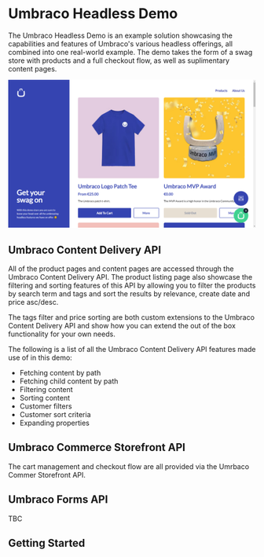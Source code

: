 # Umbraco Headless Demo

The Umbraco Headless Demo is an example solution showcasing the capabilities and features of Umbraco's various headless offerings, all combined into one real-world example. The demo takes the form of a swag store with products and a full checkout flow, as well as suplimentary content pages. 

![Homepage](assets/products.png)

## Umbraco Content Delivery API

All of the product pages and content pages are accessed through the Umbraco Content Delivery API. The product listing page also showcase the filtering and sorting features of this API by allowing you to filter the products by search term and tags and sort the results by relevance, create date and price asc/desc.

The tags filter and price sorting are both custom extensions to the Umbraco Content Delivery API and show how you can extend the out of the box functionality for your own needs.

The following is a list of all the Umbraco Content Delivery API features made use of in this demo:

* Fetching content by path
* Fetching child content by path
* Filtering content
* Sorting content
* Customer filters
* Customer sort criteria
* Expanding properties

## Umbraco Commerce Storefront API

The cart management and checkout flow are all provided via the Umrbaco Commer Storefront API.

## Umbraco Forms API

TBC

## Getting Started